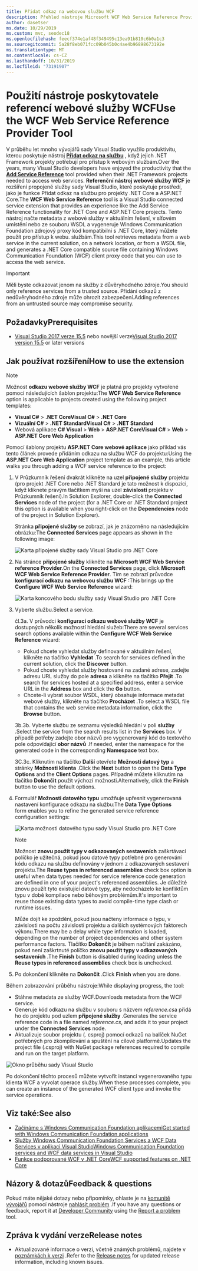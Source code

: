 ```yaml
---
title: Přidat odkaz na webovou službu WCF
description: Přehled nástroje Microsoft WCF Web Service Reference Provider, který přidává funkce pro projekty .NET Core a ASP.NET Core, podobně jako Přidat odkaz na službu pro .NET Framework projekty.
author: dasetser
ms.date: 10/29/2019
ms.custom: mvc, seodec18
ms.openlocfilehash: feecf374e1af48f349495c13ea91b810c6b0a1c3
ms.sourcegitcommit: 5a28f8eb071fcc09b045b0c4ae4b96898673192e
ms.translationtype: MT
ms.contentlocale: cs-CZ
ms.lasthandoff: 10/31/2019
ms.locfileid: "73191907"
---
```

# <a name="use-the-wcf-web-service-reference-provider-tool"></a><span data-ttu-id="b9701-103">Použití nástroje poskytovatele referencí webové služby WCF</span><span class="sxs-lookup"><span data-stu-id="b9701-103">Use the WCF Web Service Reference Provider Tool</span></span>

<span data-ttu-id="b9701-104">V průběhu let mnoho vývojářů sady Visual Studio využilo produktivitu, kterou poskytuje nástroj [**Přidat odkaz na službu**](/visualstudio/data-tools/how-to-add-update-or-remove-a-wcf-data-service-reference) , když jejich .NET Framework projekty potřebují pro přístup k webovým službám.</span><span class="sxs-lookup"><span data-stu-id="b9701-104">Over the years, many Visual Studio developers have enjoyed the productivity that the [**Add Service Reference**](/visualstudio/data-tools/how-to-add-update-or-remove-a-wcf-data-service-reference) tool provided when their .NET Framework projects needed to access web services.</span></span>  <span data-ttu-id="b9701-105">**Referenční nástroj webové služby WCF** je rozšíření propojené služby sady Visual Studio, které poskytuje prostředí, jako je funkce Přidat odkaz na službu pro projekty .NET Core a ASP.NET Core.</span><span class="sxs-lookup"><span data-stu-id="b9701-105">The **WCF Web Service Reference** tool is a Visual Studio connected service extension that provides an experience like the Add Service Reference functionality for .NET Core and ASP.NET Core projects.</span></span> <span data-ttu-id="b9701-106">Tento nástroj načte metadata z webové služby v aktuálním řešení, v síťovém umístění nebo ze souboru WSDL a vygeneruje Windows Communication Foundation zdrojový proxy kód kompatibilní s .NET Core, který můžete použít pro přístup k webu. službám.</span><span class="sxs-lookup"><span data-stu-id="b9701-106">This tool retrieves metadata from a web service in the current solution, on a network location, or from a WSDL file, and generates a .NET Core compatible source file containing Windows Communication Foundation (WCF) client proxy code that you can use to access the web service.</span></span>

> [!IMPORTANT]
> <span data-ttu-id="b9701-107">Měli byste odkazovat jenom na služby z důvěryhodného zdroje.</span><span class="sxs-lookup"><span data-stu-id="b9701-107">You should only reference services from a trusted source.</span></span> <span data-ttu-id="b9701-108">Přidání odkazů z nedůvěryhodného zdroje může ohrozit zabezpečení.</span><span class="sxs-lookup"><span data-stu-id="b9701-108">Adding references from an untrusted source may compromise security.</span></span>

## <a name="prerequisites"></a><span data-ttu-id="b9701-109">Požadavky</span><span class="sxs-lookup"><span data-stu-id="b9701-109">Prerequisites</span></span>

- <span data-ttu-id="b9701-110">[Visual Studio 2017 verze 15,5](https://aka.ms/vsdownload?utm_source=mscom&utm_campaign=msdocs) nebo novější verze</span><span class="sxs-lookup"><span data-stu-id="b9701-110">[Visual Studio 2017 version 15.5](https://aka.ms/vsdownload?utm_source=mscom&utm_campaign=msdocs) or later versions</span></span>

## <a name="how-to-use-the-extension"></a><span data-ttu-id="b9701-111">Jak používat rozšíření</span><span class="sxs-lookup"><span data-stu-id="b9701-111">How to use the extension</span></span>

> [!NOTE]
> <span data-ttu-id="b9701-112">Možnost **odkazu webové služby WCF** je platná pro projekty vytvořené pomocí následujících šablon projektu:</span><span class="sxs-lookup"><span data-stu-id="b9701-112">The **WCF Web Service Reference** option is applicable to projects created using the following project templates:</span></span>
>
> - <span data-ttu-id="b9701-113">**Visual C#**   >  **.NET Core**</span><span class="sxs-lookup"><span data-stu-id="b9701-113">**Visual C#** > **.NET Core**</span></span>
> - <span data-ttu-id="b9701-114">**Vizuální C#**   >  **.NET Standard**</span><span class="sxs-lookup"><span data-stu-id="b9701-114">**Visual C#** > **.NET Standard**</span></span>
> - <span data-ttu-id="b9701-115">Webová aplikace  **C# Visual**  > **Web**  > **ASP.NET Core**</span><span class="sxs-lookup"><span data-stu-id="b9701-115">**Visual C#** > **Web** > **ASP.NET Core Web Application**</span></span>

<span data-ttu-id="b9701-116">Pomocí šablony projektu **ASP.NET Core webové aplikace** jako příklad vás tento článek provede přidáním odkazu na službu WCF do projektu:</span><span class="sxs-lookup"><span data-stu-id="b9701-116">Using the **ASP.NET Core Web Application** project template as an example, this article walks you through adding a WCF service reference to the project:</span></span>

1. <span data-ttu-id="b9701-117">V Průzkumník řešení dvakrát klikněte na uzel **připojené služby** projektu (pro projekt .NET Core nebo .NET Standard je tato možnost k dispozici, když kliknete pravým tlačítkem myši na uzel **závislosti** projektu v Průzkumník řešení).</span><span class="sxs-lookup"><span data-stu-id="b9701-117">In Solution Explorer, double-click the **Connected Services** node of the project (for a .NET Core or .NET Standard project this option is available when you right-click on the **Dependencies** node of the project in Solution Explorer).</span></span>

    <span data-ttu-id="b9701-118">Stránka **připojené služby** se zobrazí, jak je znázorněno na následujícím obrázku:</span><span class="sxs-lookup"><span data-stu-id="b9701-118">The **Connected Services** page appears as shown in the following image:</span></span>

    ![Karta připojené služby sady Visual Studio pro .NET Core](./media/wcf-web-service-reference-guide/wcfcs-ConnectedServicesPage.png)

2. <span data-ttu-id="b9701-120">Na stránce **připojené služby** klikněte na **Microsoft WCF Web Service reference Provider**.</span><span class="sxs-lookup"><span data-stu-id="b9701-120">On the **Connected Services** page, click **Microsoft WCF Web Service Reference Provider**.</span></span> <span data-ttu-id="b9701-121">Tím se zobrazí průvodce **konfigurací odkazu na webovou službu WCF** :</span><span class="sxs-lookup"><span data-stu-id="b9701-121">This brings up the **Configure WCF Web Service Reference** wizard:</span></span>

    ![Karta koncového bodu služby sady Visual Studio pro .NET Core](./media/wcf-web-service-reference-guide/wcfcs-ServiceEndpointPage.png)

3. <span data-ttu-id="b9701-123">Vyberte službu.</span><span class="sxs-lookup"><span data-stu-id="b9701-123">Select a service.</span></span>

    <span data-ttu-id="b9701-124">čl.</span><span class="sxs-lookup"><span data-stu-id="b9701-124">3a.</span></span> <span data-ttu-id="b9701-125">V průvodci **konfigurací odkazu webové služby WCF** je dostupných několik možností hledání služeb:</span><span class="sxs-lookup"><span data-stu-id="b9701-125">There are several services search options available within the **Configure WCF Web Service Reference** wizard:</span></span>

     * <span data-ttu-id="b9701-126">Pokud chcete vyhledat služby definované v aktuálním řešení, klikněte na tlačítko **Vyhledat** .</span><span class="sxs-lookup"><span data-stu-id="b9701-126">To search for services defined in the current solution, click the **Discover** button.</span></span>
     * <span data-ttu-id="b9701-127">Pokud chcete vyhledat služby hostované na zadané adrese, zadejte adresu URL služby do pole **adresa** a klikněte na tlačítko **Přejít** .</span><span class="sxs-lookup"><span data-stu-id="b9701-127">To search for services hosted at a specified address, enter a service URL in the **Address** box and click the **Go** button.</span></span>
     * <span data-ttu-id="b9701-128">Chcete-li vybrat soubor WSDL, který obsahuje informace metadat webové služby, klikněte na tlačítko **Procházet** .</span><span class="sxs-lookup"><span data-stu-id="b9701-128">To select a WSDL file that contains the web service metadata information, click the **Browse** button.</span></span>

    <span data-ttu-id="b9701-129">3b.</span><span class="sxs-lookup"><span data-stu-id="b9701-129">3b.</span></span> <span data-ttu-id="b9701-130">Vyberte službu ze seznamu výsledků hledání v poli **služby** .</span><span class="sxs-lookup"><span data-stu-id="b9701-130">Select the service from the search results list in the **Services** box.</span></span> <span data-ttu-id="b9701-131">V případě potřeby zadejte obor názvů pro vygenerovaný kód do textového pole odpovídající **obor názvů** .</span><span class="sxs-lookup"><span data-stu-id="b9701-131">If needed, enter the namespace for the generated code in the corresponding **Namespace** text box.</span></span>

    <span data-ttu-id="b9701-132">3C.</span><span class="sxs-lookup"><span data-stu-id="b9701-132">3c.</span></span> <span data-ttu-id="b9701-133">Kliknutím na tlačítko **Další** otevřete **Možnosti datový typ** a stránky **Možnosti klienta** .</span><span class="sxs-lookup"><span data-stu-id="b9701-133">Click the **Next** button to open the **Data Type Options** and the **Client Options** pages.</span></span> <span data-ttu-id="b9701-134">Případně můžete kliknutím na tlačítko **Dokončit** použít výchozí možnosti.</span><span class="sxs-lookup"><span data-stu-id="b9701-134">Alternatively, click the **Finish** button to use the default options.</span></span>

4. <span data-ttu-id="b9701-135">Formulář **Možnosti datového typu** umožňuje upřesnit vygenerovaná nastavení konfigurace odkazu na službu:</span><span class="sxs-lookup"><span data-stu-id="b9701-135">The **Data Type Options** form enables you to refine the generated service reference configuration settings:</span></span>

    ![Karta možnosti datového typu sady Visual Studio pro .NET Core](./media/wcf-web-service-reference-guide/wcfcs-DataTypesPage.png)

    > [!NOTE]
    > <span data-ttu-id="b9701-137">Možnost **znovu použít typy v odkazovaných sestaveních** zaškrtávací políčko je užitečná, pokud jsou datové typy potřebné pro generování kódu odkazu na službu definovány v jednom z odkazovaných sestavení projektu.</span><span class="sxs-lookup"><span data-stu-id="b9701-137">The **Reuse types in referenced assemblies** check box option is useful when data types needed for service reference code generation are defined in one of your project's referenced assemblies.</span></span>  <span data-ttu-id="b9701-138">Je důležité znovu použít tyto existující datové typy, aby nedocházelo ke konfliktům typu v době kompilace nebo běhovým problémům.</span><span class="sxs-lookup"><span data-stu-id="b9701-138">It's important to reuse those existing data types to avoid compile-time type clash or runtime issues.</span></span>

    <span data-ttu-id="b9701-139">Může dojít ke zpoždění, pokud jsou načteny informace o typu, v závislosti na počtu závislostí projektu a dalších systémových faktorech výkonu.</span><span class="sxs-lookup"><span data-stu-id="b9701-139">There may be a delay while type information is loaded, depending on the number of project dependencies and other system performance factors.</span></span> <span data-ttu-id="b9701-140">Tlačítko **Dokončit** je během načítání zakázáno, pokud není zaškrtnuté políčko **znovu použít typy v odkazovaných sestaveních** .</span><span class="sxs-lookup"><span data-stu-id="b9701-140">The **Finish** button is disabled during loading unless the **Reuse types in referenced assemblies** check box is unchecked.</span></span>

5. <span data-ttu-id="b9701-141">Po dokončení klikněte na **Dokončit** .</span><span class="sxs-lookup"><span data-stu-id="b9701-141">Click **Finish** when you are done.</span></span>

<span data-ttu-id="b9701-142">Během zobrazování průběhu nástroje:</span><span class="sxs-lookup"><span data-stu-id="b9701-142">While displaying progress, the tool:</span></span>

- <span data-ttu-id="b9701-143">Stáhne metadata ze služby WCF.</span><span class="sxs-lookup"><span data-stu-id="b9701-143">Downloads metadata from the WCF service.</span></span>
- <span data-ttu-id="b9701-144">Generuje kód odkazu na službu v souboru s názvem *reference.cs*a přidá ho do projektu pod uzlem **připojené služby** .</span><span class="sxs-lookup"><span data-stu-id="b9701-144">Generates the service reference code in a file named *reference.cs*, and adds it to your project under the **Connected Services** node.</span></span>
- <span data-ttu-id="b9701-145">Aktualizuje soubor projektu (. csproj) pomocí odkazů na balíček NuGet potřebných pro zkompilování a spuštění na cílové platformě.</span><span class="sxs-lookup"><span data-stu-id="b9701-145">Updates the project file (.csproj) with NuGet package references required to compile and run on the target platform.</span></span>

![Okno průběhu sady Visual Studio](./media/wcf-web-service-reference-guide/wcfcs-ProgressWindow.png)

<span data-ttu-id="b9701-147">Po dokončení těchto procesů můžete vytvořit instanci vygenerovaného typu klienta WCF a vyvolat operace služby.</span><span class="sxs-lookup"><span data-stu-id="b9701-147">When these processes complete, you can create an instance of the generated WCF client type and invoke the service operations.</span></span>

## <a name="see-also"></a><span data-ttu-id="b9701-148">Viz také:</span><span class="sxs-lookup"><span data-stu-id="b9701-148">See also</span></span>

- [<span data-ttu-id="b9701-149">Začínáme s Windows Communication Foundation aplikacemi</span><span class="sxs-lookup"><span data-stu-id="b9701-149">Get started with Windows Communication Foundation applications</span></span>](../../framework/wcf/getting-started-tutorial.md)
- [<span data-ttu-id="b9701-150">Služby Windows Communication Foundation Services a WCF Data Services v aplikaci Visual Studio</span><span class="sxs-lookup"><span data-stu-id="b9701-150">Windows Communication Foundation services and WCF data services in Visual Studio</span></span>](/visualstudio/data-tools/windows-communication-foundation-services-and-wcf-data-services-in-visual-studio)
- [<span data-ttu-id="b9701-151">Funkce podporované WCF v .NET Core</span><span class="sxs-lookup"><span data-stu-id="b9701-151">WCF supported features on .NET Core</span></span>](https://github.com/dotnet/wcf/blob/master/release-notes/SupportedFeatures-v2.1.0.md)

## <a name="feedback--questions"></a><span data-ttu-id="b9701-152">Názory & dotazů</span><span class="sxs-lookup"><span data-stu-id="b9701-152">Feedback & questions</span></span>

<span data-ttu-id="b9701-153">Pokud máte nějaké dotazy nebo připomínky, ohlaste je na [komunitě vývojářů](https://developercommunity.visualstudio.com/) pomocí nástroje [nahlásit problém](/visualstudio/ide/how-to-report-a-problem-with-visual-studio) .</span><span class="sxs-lookup"><span data-stu-id="b9701-153">If you have any questions or feedback, report it at [Developer Community](https://developercommunity.visualstudio.com/) using the [Report a problem](/visualstudio/ide/how-to-report-a-problem-with-visual-studio) tool.</span></span>

## <a name="release-notes"></a><span data-ttu-id="b9701-154">Zpráva k vydání verze</span><span class="sxs-lookup"><span data-stu-id="b9701-154">Release notes</span></span>

- <span data-ttu-id="b9701-155">Aktualizované informace o verzi, včetně známých problémů, najdete v [poznámkách k verzi](https://github.com/dotnet/wcf/blob/master/release-notes/WCF-Web-Service-Reference-notes.md) .</span><span class="sxs-lookup"><span data-stu-id="b9701-155">Refer to the [Release notes](https://github.com/dotnet/wcf/blob/master/release-notes/WCF-Web-Service-Reference-notes.md) for updated release information, including known issues.</span></span>
